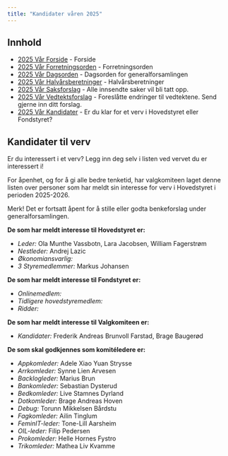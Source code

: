```yaml
---
title: "Kandidater våren 2025"
---
```


## Innhold

- [2025 Vår Forside](https://wiki.online.ntnu.no/generalforsamlinger/2025-v) - Forside
- [2025 Vår Forretningsorden](https://wiki.online.ntnu.no/generalforsamlinger/2025-v/forretningsorden) - Forretningsorden
- [2025 Vår Dagsorden](https://wiki.online.ntnu.no/generalforsamlinger/2025-v/dagsorden) - Dagsorden for generalforsamlingen
- [2025 Vår Halvårsberetninger](https://wiki.online.ntnu.no/generalforsamlinger/2025-v/aarsberetninger) - Halvårsberetninger
- [2025 Vår Saksforslag](https://wiki.online.ntnu.no/generalforsamlinger/2025-v/saksforslag) - Alle innsendte saker vil bli tatt opp.
- [2025 Vår Vedtektsforslag](https://wiki.online.ntnu.no/generalforsamlinger/2025-v/vedtekstforslag) - Foreslåtte endringer til vedtektene. Send gjerne inn ditt forslag.
- [2025 Vår Kandidater](https://wiki.online.ntnu.no/generalforsamlinger/2025-v/valg) - Er du klar for et verv i Hovedstyret eller Fondstyret?

## Kandidater til verv

Er du interessert i et verv? Legg inn deg selv i listen ved vervet du er interessert i!

For åpenhet, og for å gi alle bedre tenketid, har valgkomiteen laget denne listen over personer som har meldt sin interesse for verv i Hovedstyret i perioden 2025-2026.

Merk! Det er fortsatt åpent for å stille eller godta benkeforslag under generalforsamlingen.

**De som har meldt interesse til Hovedstyret er:**

- _Leder:_ Ola Munthe Vassbotn, Lara Jacobsen, William Fagerstrøm
- _Nestleder:_ Andrej Lazic
- _Økonomiansvarlig:_
- _3 Styremedlemmer:_ Markus Johansen

**De som har meldt interesse til Fondstyret er:**

- _Onlinemedlem:_
- _Tidligere hovedstyremedlem:_
- _Ridder:_

**De som har meldt interesse til Valgkomiteen er:**

- _Kandidater:_ Frederik Andreas Brunvoll Farstad, Brage Baugerød

**De som skal godkjennes som komitéledere er:**

- _Appkomleder:_ Adele Xiao Yuan Strysse
- _Arrkomleder:_ Synne Lien Arvesen
- _Backlogleder:_ Marius Brun
- _Bankomleder:_ Sebastian Dysterud
- _Bedkomleder:_ Live Stamnes Dyrland
- _Dotkomleder:_ Brage Andreas Hoven
- _Debug:_ Torunn Mikkelsen Bårdstu
- _Fagkomleder:_ Ailin Tinglum
- _FeminIT-leder:_ Tone-Lill Aarsheim
- _OIL-leder:_ Filip Pedersen
- _Prokomleder:_ Helle Hornes Fystro
- _Trikomleder:_ Mathea Liv Kvamme

